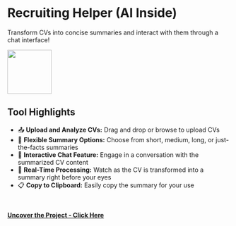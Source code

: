 # Recruiting Helper (AI Inside)
Transform CVs into concise summaries and interact with them through a chat interface!
<br>

<img src="https://github.com/tobwil/markdown_website/assets/72387477/8309b679-35cb-4b48-b58a-b4204b3a3dd0" height="100">
<br>

## Tool Highlights

* 📤 **Upload and Analyze CVs:** Drag and drop or browse to upload CVs
* 📝 **Flexible Summary Options:** Choose from short, medium, long, or just-the-facts summaries
* 💬 **Interactive Chat Feature:** Engage in a conversation with the summarized CV content
* 🔄 **Real-Time Processing:** Watch as the CV is transformed into a summary right before your eyes
* 📋 **Copy to Clipboard:** Easily copy the summary for your use
<br>

**[<i class="fa-solid fa-up-right-from-square"></i> Uncover the Project - Click Here](https://a.picoapps.xyz/deep-act)**

